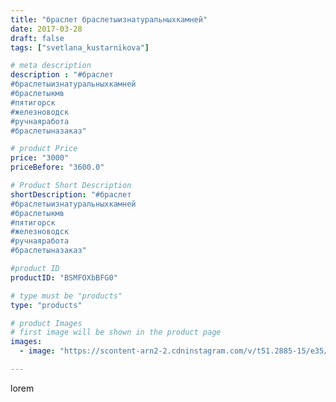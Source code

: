 ```yaml
---
title: "браслет браслетыизнатуральныхкамней"
date: 2017-03-28
draft: false
tags: ["svetlana_kustarnikova"]

# meta description
description : "#браслет 
#браслетыизнатуральныхкамней 
#браслетыкмв
#пятигорск
#железноводск 
#ручнаяработа 
#браслетыназаказ"

# product Price
price: "3000"
priceBefore: "3600.0"

# Product Short Description
shortDescription: "#браслет 
#браслетыизнатуральныхкамней 
#браслетыкмв
#пятигорск
#железноводск 
#ручнаяработа 
#браслетыназаказ"

#product ID
productID: "BSMFOXbBFG0"

# type must be "products"
type: "products"

# product Images
# first image will be shown in the product page
images:
  - image: "https://scontent-arn2-2.cdninstagram.com/v/t51.2885-15/e35/17439218_1891161697803488_3033140994318008320_n.jpg?se=7&tp=1&_nc_ht=scontent-arn2-2.cdninstagram.com&_nc_cat=108&_nc_ohc=1D6GLEd1I7YAX_SH6OG&ccb=7-4&oh=3a5090cfa3f4555bc94a1def75475edb&oe=6084ECB4&ig_cache_key=MTQ4MDU4MTM1NDk1MjYxMDIyOA%3D%3D.2-ccb7-4"

---
```

lorem
